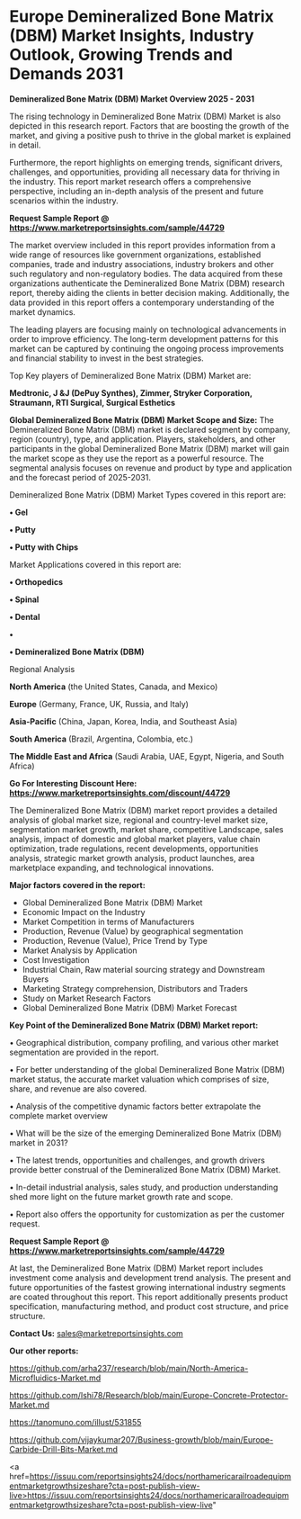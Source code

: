 # Europe Demineralized Bone Matrix (DBM) Market Insights, Industry Outlook, Growing Trends and Demands 2031

<Strong> Demineralized Bone Matrix (DBM) Market Overview 2025 - 2031</strong>

The rising technology in Demineralized Bone Matrix (DBM) Market is also depicted in this research report. Factors that are boosting the growth of the market, and giving a positive push to thrive in the global market is explained in detail.

Furthermore, the report highlights on emerging trends, significant drivers, challenges, and opportunities, providing all necessary data for thriving in the industry. This report market research offers a comprehensive perspective, including an in-depth analysis of the present and future scenarios within the industry.

<strong>Request Sample Report @ <a href=https://www.marketreportsinsights.com/sample/44729>https://www.marketreportsinsights.com/sample/44729</a></strong>

The market overview included in this report provides information from a wide range of resources like government organizations, established companies, trade and industry associations, industry brokers and other such regulatory and non-regulatory bodies. The data acquired from these organizations authenticate the Demineralized Bone Matrix (DBM) research report, thereby aiding the clients in better decision making. Additionally, the data provided in this report offers a contemporary understanding of the market dynamics.

The leading players are focusing mainly on technological advancements in order to improve efficiency. The long-term development patterns for this market can be captured by continuing the ongoing process improvements and financial stability to invest in the best strategies.

Top Key players of Demineralized Bone Matrix (DBM) Market are:

<strong>Medtronic, J &J (DePuy Synthes), Zimmer, Stryker Corporation, Straumann, RTI Surgical, Surgical Esthetics</strong>

<strong><b>Global Demineralized Bone Matrix (DBM) Market Scope and Size:</b></strong>
The Demineralized Bone Matrix (DBM) market is declared segment by company, region (country), type, and application. Players, stakeholders, and other participants in the global Demineralized Bone Matrix (DBM) market will gain the market scope as they use the report as a powerful resource. The segmental analysis focuses on revenue and product by type and application and the forecast period of 2025-2031.

Demineralized Bone Matrix (DBM) Market Types covered in this report are:

<strong>•  Gel

•  Putty

•  Putty with Chips</strong>

Market Applications covered in this report are:

<strong>•  Orthopedics

•  Spinal

•  Dental

•  

•  Demineralized Bone Matrix (DBM)</strong> 

Regional Analysis

<strong>North America</strong> (the United States, Canada, and Mexico)

<strong>Europe</strong> (Germany, France, UK, Russia, and Italy)

<strong>Asia-Pacific</strong> (China, Japan, Korea, India, and Southeast Asia)

<strong>South America</strong> (Brazil, Argentina, Colombia, etc.)

<strong>The Middle East and Africa</strong> (Saudi Arabia, UAE, Egypt, Nigeria, and South Africa)

<strong>Go For Interesting Discount Here: <a href=https://www.marketreportsinsights.com/discount/44729>https://www.marketreportsinsights.com/discount/44729</a></strong>

The Demineralized Bone Matrix (DBM) market report provides a detailed analysis of global market size, regional and country-level market size, segmentation market growth, market share, competitive Landscape, sales analysis, impact of domestic and global market players, value chain optimization, trade regulations, recent developments, opportunities analysis, strategic market growth analysis, product launches, area marketplace expanding, and technological innovations.

<strong><b>Major factors covered in the report:</b></strong>
<ul>
  <li>Global Demineralized Bone Matrix (DBM) Market </li>
  <li>Economic Impact on the Industry</li>
  <li>Market Competition in terms of Manufacturers</li>
  <li>Production, Revenue (Value) by geographical segmentation</li>
  <li>Production, Revenue (Value), Price Trend by Type</li>
  <li>Market Analysis by Application</li>
  <li>Cost Investigation</li>
  <li>Industrial Chain, Raw material sourcing strategy and Downstream Buyers</li>
  <li>Marketing Strategy comprehension, Distributors and Traders</li>
  <li>Study on Market Research Factors</li>
  <li>Global Demineralized Bone Matrix (DBM) Market Forecast</li>
</ul>

<strong><b>Key Point of the Demineralized Bone Matrix (DBM) Market report:</b></strong>

• Geographical distribution, company profiling, and various other market segmentation are provided in the report.

• For better understanding of the global Demineralized Bone Matrix (DBM) market status, the accurate market valuation which comprises of size, share, and revenue are also covered.

• Analysis of the competitive dynamic factors better extrapolate the complete market overview

• What will be the size of the emerging Demineralized Bone Matrix (DBM) market in 2031?

• The latest trends, opportunities and challenges, and growth drivers provide better construal of the Demineralized Bone Matrix (DBM) Market.

• In-detail industrial analysis, sales study, and production understanding shed more light on the future market growth rate and scope.

• Report also offers the opportunity for customization as per the customer request.

<strong>Request Sample Report @ <a href=https://www.marketreportsinsights.com/sample/44729>https://www.marketreportsinsights.com/sample/44729</a></strong>

At last, the Demineralized Bone Matrix (DBM) Market report includes investment come analysis and development trend analysis. The present and future opportunities of the fastest growing international industry segments are coated throughout this report. This report additionally presents product specification, manufacturing method, and product cost structure, and price structure.

<strong>Contact Us:</strong>
sales@marketreportsinsights.com

<strong>Our other reports:</strong>

<a href=https://github.com/arha237/research/blob/main/North-America-Microfluidics-Market.md>https://github.com/arha237/research/blob/main/North-America-Microfluidics-Market.md</a>

<a href=https://github.com/Ishi78/Research/blob/main/Europe-Concrete-Protector-Market.md>https://github.com/Ishi78/Research/blob/main/Europe-Concrete-Protector-Market.md</a>

<a href=https://tanomuno.com/illust/531855>https://tanomuno.com/illust/531855</a>

<a href=https://github.com/vijaykumar207/Business-growth/blob/main/Europe-Carbide-Drill-Bits-Market.md>https://github.com/vijaykumar207/Business-growth/blob/main/Europe-Carbide-Drill-Bits-Market.md</a>

<a href=https://issuu.com/reportsinsights24/docs/northamericarailroadequipmentmarketgrowthsizeshare?cta=post-publish-view-live>https://issuu.com/reportsinsights24/docs/northamericarailroadequipmentmarketgrowthsizeshare?cta=post-publish-view-live</a>"
